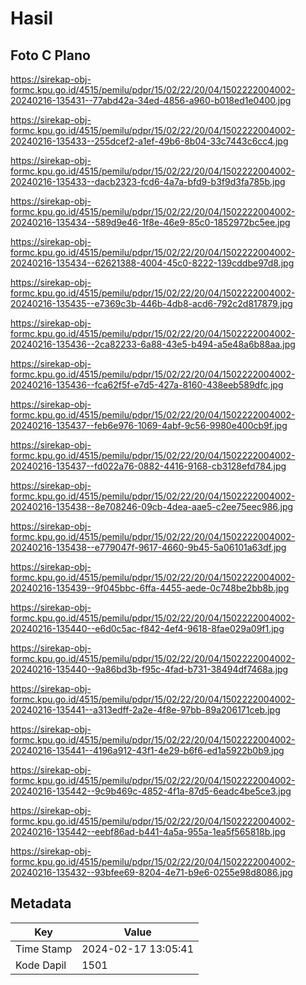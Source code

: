 # Hasil

## Foto C Plano

https://sirekap-obj-formc.kpu.go.id/4515/pemilu/pdpr/15/02/22/20/04/1502222004002-20240216-135431--77abd42a-34ed-4856-a960-b018ed1e0400.jpg

https://sirekap-obj-formc.kpu.go.id/4515/pemilu/pdpr/15/02/22/20/04/1502222004002-20240216-135433--255dcef2-a1ef-49b6-8b04-33c7443c6cc4.jpg

https://sirekap-obj-formc.kpu.go.id/4515/pemilu/pdpr/15/02/22/20/04/1502222004002-20240216-135433--dacb2323-fcd6-4a7a-bfd9-b3f9d3fa785b.jpg

https://sirekap-obj-formc.kpu.go.id/4515/pemilu/pdpr/15/02/22/20/04/1502222004002-20240216-135434--589d9e46-1f8e-46e9-85c0-1852972bc5ee.jpg

https://sirekap-obj-formc.kpu.go.id/4515/pemilu/pdpr/15/02/22/20/04/1502222004002-20240216-135434--62621388-4004-45c0-8222-139cddbe97d8.jpg

https://sirekap-obj-formc.kpu.go.id/4515/pemilu/pdpr/15/02/22/20/04/1502222004002-20240216-135435--e7369c3b-446b-4db8-acd6-792c2d817879.jpg

https://sirekap-obj-formc.kpu.go.id/4515/pemilu/pdpr/15/02/22/20/04/1502222004002-20240216-135436--2ca82233-6a88-43e5-b494-a5e48a6b88aa.jpg

https://sirekap-obj-formc.kpu.go.id/4515/pemilu/pdpr/15/02/22/20/04/1502222004002-20240216-135436--fca62f5f-e7d5-427a-8160-438eeb589dfc.jpg

https://sirekap-obj-formc.kpu.go.id/4515/pemilu/pdpr/15/02/22/20/04/1502222004002-20240216-135437--feb6e976-1069-4abf-9c56-9980e400cb9f.jpg

https://sirekap-obj-formc.kpu.go.id/4515/pemilu/pdpr/15/02/22/20/04/1502222004002-20240216-135437--fd022a76-0882-4416-9168-cb3128efd784.jpg

https://sirekap-obj-formc.kpu.go.id/4515/pemilu/pdpr/15/02/22/20/04/1502222004002-20240216-135438--8e708246-09cb-4dea-aae5-c2ee75eec986.jpg

https://sirekap-obj-formc.kpu.go.id/4515/pemilu/pdpr/15/02/22/20/04/1502222004002-20240216-135438--e779047f-9617-4660-9b45-5a06101a63df.jpg

https://sirekap-obj-formc.kpu.go.id/4515/pemilu/pdpr/15/02/22/20/04/1502222004002-20240216-135439--9f045bbc-6ffa-4455-aede-0c748be2bb8b.jpg

https://sirekap-obj-formc.kpu.go.id/4515/pemilu/pdpr/15/02/22/20/04/1502222004002-20240216-135440--e6d0c5ac-f842-4ef4-9618-8fae029a09f1.jpg

https://sirekap-obj-formc.kpu.go.id/4515/pemilu/pdpr/15/02/22/20/04/1502222004002-20240216-135440--9a86bd3b-f95c-4fad-b731-38494df7468a.jpg

https://sirekap-obj-formc.kpu.go.id/4515/pemilu/pdpr/15/02/22/20/04/1502222004002-20240216-135441--a313edff-2a2e-4f8e-97bb-89a206171ceb.jpg

https://sirekap-obj-formc.kpu.go.id/4515/pemilu/pdpr/15/02/22/20/04/1502222004002-20240216-135441--4196a912-43f1-4e29-b6f6-ed1a5922b0b9.jpg

https://sirekap-obj-formc.kpu.go.id/4515/pemilu/pdpr/15/02/22/20/04/1502222004002-20240216-135442--9c9b469c-4852-4f1a-87d5-6eadc4be5ce3.jpg

https://sirekap-obj-formc.kpu.go.id/4515/pemilu/pdpr/15/02/22/20/04/1502222004002-20240216-135442--eebf86ad-b441-4a5a-955a-1ea5f565818b.jpg

https://sirekap-obj-formc.kpu.go.id/4515/pemilu/pdpr/15/02/22/20/04/1502222004002-20240216-135432--93bfee69-8204-4e71-b9e6-0255e98d8086.jpg


## Metadata

| Key        | Value               |
| ---------- | ------------------- |
| Time Stamp | 2024-02-17 13:05:41 |
| Kode Dapil | 1501                |



